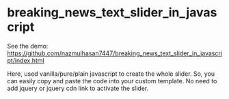 # breaking_news_text_slider_in_javascript

See the demo: https://github.com/nazmulhasan7447/breaking_news_text_slider_in_javascript/index.html


Here, used vanilla/pure/plain javascript to create the whole slider. So, you can easily copy and paste the code into your custom template.
No need to add jquery or jquery cdn link 
to activate the slider.
